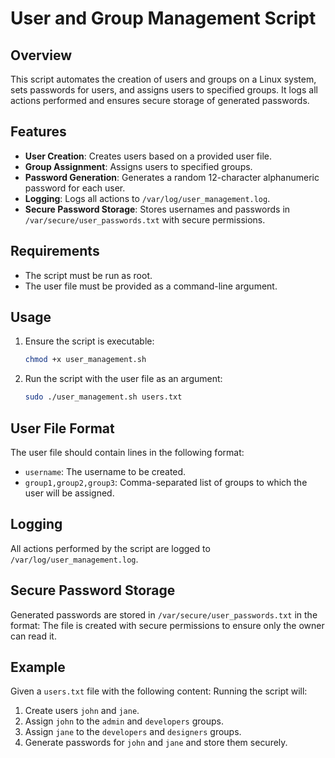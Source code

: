 # User and Group Management Script

## Overview
This script automates the creation of users and groups on a Linux system, sets passwords for users, and assigns users to specified groups. It logs all actions performed and ensures secure storage of generated passwords.

## Features
- **User Creation**: Creates users based on a provided user file.
- **Group Assignment**: Assigns users to specified groups.
- **Password Generation**: Generates a random 12-character alphanumeric password for each user.
- **Logging**: Logs all actions to `/var/log/user_management.log`.
- **Secure Password Storage**: Stores usernames and passwords in `/var/secure/user_passwords.txt` with secure permissions.

## Requirements
- The script must be run as root.
- The user file must be provided as a command-line argument.

## Usage
1. Ensure the script is executable:
    ```bash
    chmod +x user_management.sh
    ```

2. Run the script with the user file as an argument:
    ```bash
    sudo ./user_management.sh users.txt
    ```

## User File Format
The user file should contain lines in the following format:
- `username`: The username to be created.
- `group1,group2,group3`: Comma-separated list of groups to which the user will be assigned.

## Logging
All actions performed by the script are logged to `/var/log/user_management.log`.

## Secure Password Storage
Generated passwords are stored in `/var/secure/user_passwords.txt` in the format:
The file is created with secure permissions to ensure only the owner can read it.

## Example
Given a `users.txt` file with the following content:
Running the script will:
1. Create users `john` and `jane`.
2. Assign `john` to the `admin` and `developers` groups.
3. Assign `jane` to the `developers` and `designers` groups.
4. Generate passwords for `john` and `jane` and store them securely.
